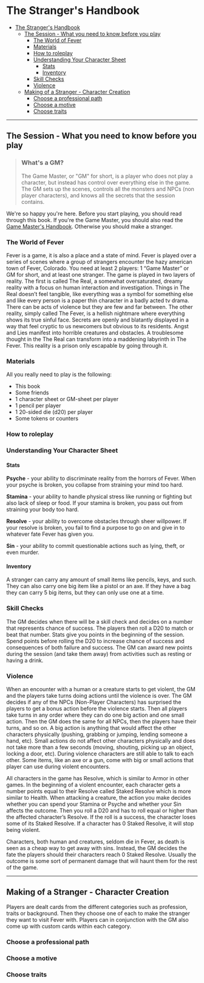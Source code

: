 # The Stranger's Handbook

- [The Stranger's Handbook](#the-strangers-handbook)
  - [The Session - What you need to know before you play](#the-session---what-you-need-to-know-before-you-play)
    - [The World of Fever](#the-world-of-fever)
    - [Materials](#materials)
    - [How to roleplay](#how-to-roleplay)
    - [Understanding Your Character Sheet](#understanding-your-character-sheet)
      - [Stats](#stats)
      - [Inventory](#inventory)
    - [Skill Checks](#skill-checks)
    - [Violence](#violence)
  - [Making of a Stranger - Character Creation](#making-of-a-stranger---character-creation)
    - [Choose a professional path](#choose-a-professional-path)
    - [Choose a motive](#choose-a-motive)
    - [Choose traits](#choose-traits)

***

## The Session - What you need to know before you play

> ### What's a GM?
>
> The Game Master, or "GM" for short, is a player who does not play a character, but instead has  control over everything else in the game. The GM sets up the scenes, controls all the monsters and NPCs (non player characters), and knows all the secrets that the session contains.

We're so happy you're here. Before you start playing, you should read through this book. If you're the Game Master, you should also read the [Game Master's Handbook](/GM%20RULES). Otherwise you should make a stranger.

### The World of Fever

Fever is a game, it is also a place and a state of mind. Fever is played over a series of scenes where a group of strangers encounter the hazy american town of Fever, Colorado. You need at least 2 players: 1 “Game Master” or GM for short, and at least one stranger. The game is played in two layers of reality. The first is called The Real, a somewhat oversaturated, dreamy reality with a focus on human interaction and investigation. Things in The Real doesn’t feel tangible, like everything was a symbol for something else and like every person is a paper thin character in a badly acted tv drama. There can be acts of violence but they are few and far between. The other reality, simply called The Fever, is a hellish nightmare where everything shows its true sinful face. Secrets are openly and blatantly displayed in a way that feel cryptic to us newcomers but obvious to its residents. Angst and Lies manifest into horrible creatures and obstacles. A troublesome thought in the The Real can transform into a maddening labyrinth in The Fever. This reality is a prison only escapable by going through it.

### Materials

All you really need to play is the following:

- This book
- Some friends
- 1 character sheet or GM-sheet per player
- 1 pencil per player
- 1 20-sided die (d20) per player
- Some tokens or counters

### How to roleplay

### Understanding Your Character Sheet

#### Stats

**Psyche** - your ability to discriminate reality from the horrors of Fever. When your psyche is broken, you collapse from straining your mind too hard.

**Stamina** - your ability to handle physical stress like running or fighting but also lack of sleep or food. If your stamina is broken, you pass out from straining your body too hard.

**Resolve** - your ability to overcome obstacles through sheer willpower. If your resolve is broken, you fail to find a purpose to go on and give in to whatever fate Fever has given you.

**Sin** - your ability to commit questionable actions such as lying, theft, or even murder.

#### Inventory

A stranger can carry any amount of small items like pencils, keys, and such.
They can also carry one big item like a pistol or an axe. If they have a bag they can carry 5 big items, but they can only use one at a time.

### Skill Checks

The GM decides when there will be a skill check and decides on a number that represents chance of success. The players then roll a D20 to match or beat that number.
Stats give you points in the beginning of the session. Spend points before rolling the D20 to increase chance of success and consequences of both failure and success.
The GM can award new points during the session (and take them away) from activities such as resting or having a drink.

### Violence

When an encounter with a human or a creature starts to get violent, the GM and the players take turns doing actions until the violence is over.  The GM decides if any of the NPCs (Non-Player Characters) has surprised the players to get a bonus action before the violence starts. Then all players take turns in any order where they can do one big action and one small action. Then the GM does the same for all NPCs, then the players have their turns, and so on.
A big action is anything that would affect the other characters physically (pushing, grabbing or jumping, lending someone a hand, etc). Small actions do not affect other characters physically and does not take more than a few seconds (moving, shouting, picking up an object, locking a door, etc). During violence characters are still able to talk to each other. Some items, like an axe or a gun, come with big or small actions that player can use during violent encounters.

All characters in the game has Resolve, which is similar to Armor in other games. In the beginning of a violent encounter, each character gets a number points equal to their Resolve called Staked Resolve which is more similar to Health. When attacking a creature, the action you make decides  whether you can spend your Stamina or Psyche and whether your Sin affects the outcome. Then you roll a D20 and has to roll equal or higher than the affected character’s Resolve. If the roll is a success, the character loses some of its Staked Resolve. If a character has 0 Staked Resolve, it will stop being violent.

Characters, both human and creatures, seldom die in Fever, as death is seen as a cheap way to get away with sins. Instead, the GM decides the fate the players should their characters reach 0 Staked Resolve. Usually the outcome is some sort of permanent damage that will haunt them for the rest of the game.

***

## Making of a Stranger - Character Creation

Players are dealt cards from the different categories such as profession, traits or background. Then they choose one of each to make the stranger they want to visit Fever with.  Players can in conjunction with the GM also come up with custom cards within each category.

### Choose a professional path

### Choose a motive

### Choose traits
